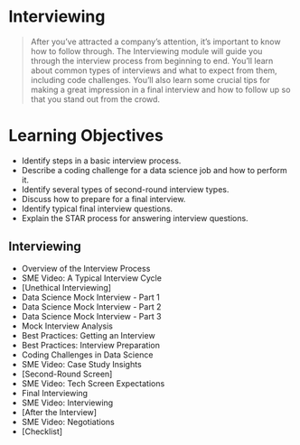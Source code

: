 # Interviewing
> After you’ve attracted a company’s attention, it’s important to know how to follow through. The Interviewing module will guide you through the interview process from beginning to end. You’ll learn about common types of interviews and what to expect from them, including code challenges. You’ll also learn some crucial tips for making a great impression in a final interview and how to follow up so that you stand out from the crowd.
# Learning Objectives
- Identify steps in a basic interview process.
- Describe a coding challenge for a data science job and how to perform it.
- Identify several types of second-round interview types.
- Discuss how to prepare for a final interview.
- Identify typical final interview questions.
- Explain the STAR process for answering interview questions.
## Interviewing
- Overview of the Interview Process
- SME Video: A Typical Interview Cycle
- [Unethical Interviewing]
- Data Science Mock Interview - Part 1
- Data Science Mock Interview - Part 2
- Data Science Mock Interview - Part 3
- Mock Interview Analysis
- Best Practices: Getting an Interview
- Best Practices: Interview Preparation
- Coding Challenges in Data Science
- SME Video: Case Study Insights
- [Second-Round Screen]
- SME Video: Tech Screen Expectations
- Final Interviewing
- SME Video: Interviewing
- [After the Interview]
- SME Video: Negotiations
- [Checklist]

